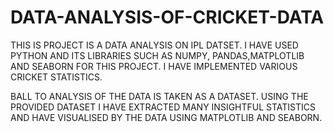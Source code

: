 # DATA-ANALYSIS-OF-CRICKET-DATA
THIS IS PROJECT IS A DATA ANALYSIS ON IPL DATSET. I HAVE USED PYTHON AND ITS LIBRARIES SUCH AS NUMPY,
PANDAS,MATPLOTLIB AND SEABORN FOR THIS PROJECT. I HAVE IMPLEMENTED VARIOUS CRICKET STATISTICS. 

BALL TO ANALYSIS OF THE DATA IS TAKEN AS A DATASET. USING THE PROVIDED DATASET I HAVE EXTRACTED MANY
INSIGHTFUL STATISTICS AND HAVE VISUALISED BY THE DATA USING MATPLOTLIB AND SEABORN.
